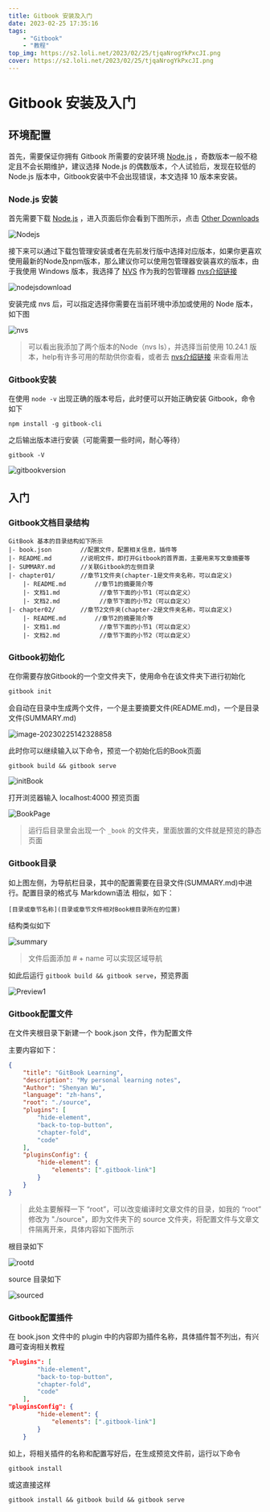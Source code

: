 ```yaml
---
title: Gitbook 安装及入门
date: 2023-02-25 17:35:16
tags: 
	- "Gitbook"
	- "教程"
top_img: https://s2.loli.net/2023/02/25/tjqaNrogYkPxcJI.png
cover: https://s2.loli.net/2023/02/25/tjqaNrogYkPxcJI.png
---
```

# Gitbook 安装及入门

## 环境配置

首先，需要保证你拥有 Gitbook 所需要的安装环境 [Node.js](https://nodejs.org/en/) ，奇数版本一般不稳定且不会长期维护，建议选择 Node.js 的偶数版本，个人试验后，发现在较低的 Node.js 版本中，Gitbook安装中不会出现错误，本文选择 10 版本来安装。

### Node.js 安装

首先需要下载  [Node.js](https://nodejs.org/en/) ，进入页面后你会看到下图所示，点击 [Other Downloads](https://nodejs.org/en/download/)

![Nodejs](https://s2.loli.net/2023/02/25/sEwaldkZcKo1e7T.png)

接下来可以通过下载包管理安装或者在先前发行版中选择对应版本，如果你更喜欢使用最新的Node及npm版本，那么建议你可以使用包管理器安装喜欢的版本，由于我使用 Windows 版本，我选择了 [NVS](https://github.com/jasongin/nvs/releases) 作为我的包管理器    [nvs介绍链接](https://nodejs.org/en/download/package-manager/#nvs)

![nodejsdownload](https://s2.loli.net/2023/02/25/BSKTLE9e1kACzVW.png)

安装完成 nvs 后，可以指定选择你需要在当前环境中添加或使用的 Node 版本，如下图

![nvs](https://s2.loli.net/2023/02/25/mtbP1IuxowFWrfE.png)

> 可以看出我添加了两个版本的Node（nvs ls），并选择当前使用 10.24.1 版本，help有许多可用的帮助供你查看，或者去 [nvs介绍链接](https://nodejs.org/en/download/package-manager/#nvs) 来查看用法

### Gitbook安装 

在使用 `node -v` 出现正确的版本号后，此时便可以开始正确安装 Gitbook，命令如下

```shell
npm install -g gitbook-cli
```

之后输出版本进行安装（可能需要一些时间，耐心等待）

```shell
gitbook -V
```

![gitbookversion](https://s2.loli.net/2023/02/25/P4WVrsDzQZbBdGR.png)

## 入门

### Gitbook文档目录结构

```plaintext
GitBook 基本的目录结构如下所示
|- book.json		//配置文件，配置相关信息，插件等
|- README.md		//说明文件，即打开Gitbook的首界面，主要用来写文章摘要等
|- SUMMARY.md		//关联Gitbook的左侧目录
|- chapter01/		//章节1文件夹(chapter-1是文件夹名称，可以自定义)
	|- README.md	    //章节1的摘要简介等
 	|- 文档1.md			//章节下面的小节1（可以自定义）
    |- 文档2.md			//章节下面的小节2（可以自定义）
|- chapter02/		//章节2文件夹(chapter-2是文件夹名称，可以自定义)
	|- README.md	    //章节2的摘要简介等
 	|- 文档1.md			//章节下面的小节1（可以自定义）
    |- 文档2.md			//章节下面的小节2（可以自定义）
```

### Gitbook初始化

在你需要存放Gitbook的一个空文件夹下，使用命令在该文件夹下进行初始化

```javascript
gitbook init
```

会自动在目录中生成两个文件，一个是主要摘要文件(README.md)，一个是目录文件(SUMMARY.md)

![image-20230225142328858](https://s2.loli.net/2023/02/25/FBCru8TL1bzM3pw.png)

此时你可以继续输入以下命令，预览一个初始化后的Book页面

```shell
gitbook build && gitbook serve
```

![initBook](https://s2.loli.net/2023/02/25/5jn7XudcLqsRJ3r.png)

打开浏览器输入 localhost:4000 预览页面

![BookPage](https://s2.loli.net/2023/02/25/ypfh3ob4BCmP7gG.png)

> 运行后目录里会出现一个 `_book` 的文件夹，里面放置的文件就是预览的静态页面

### Gitbook目录

如上图左侧，为导航栏目录，其中的配置需要在目录文件(SUMMARY.md)中进行。配置目录的格式与 Markdown语法 相似，如下：

```text
[目录或章节名称](目录或章节文件相对Book根目录所在的位置)
```

结构类似如下

![summary](https://s2.loli.net/2023/02/25/7bFINWXDupmtrHK.png)

> 文件后面添加 # + name 可以实现区域导航

如此后运行 `gitbook build && gitbook serve`，预览界面

![Preview1](https://s2.loli.net/2023/02/25/yXOgruUJlfCnhTF.gif)

### Gitbook配置文件

在文件夹根目录下新建一个 book.json 文件，作为配置文件

主要内容如下：

```json
{
    "title": "GitBook Learning",
    "description": "My personal learning notes",
    "Author": "Shenyan Wu",
    "language": "zh-hans",
    "root": "./source",
    "plugins": [
        "hide-element",
        "back-to-top-button",
        "chapter-fold",
        "code"
    ],
    "pluginsConfig": {
        "hide-element": {
            "elements": [".gitbook-link"]
        }
    }
}
```

> 此处主要解释一下 “root”，可以改变编译时文章文件的目录，如我的 “root” 修改为 "./source"，即为文件夹下的 source 文件夹，将配置文件与文章文件隔离开来，具体内容如下图所示

根目录如下

![rootd](https://s2.loli.net/2023/02/25/AGZPxLRqVUuivcO.png)

source 目录如下

![sourced](https://s2.loli.net/2023/02/25/TSBtMIfbLrJDke9.png)

### Gitbook配置插件

在 book.json 文件中的 plugin 中的内容即为插件名称，具体插件暂不列出，有兴趣可查询相关教程

```json
"plugins": [
        "hide-element",
        "back-to-top-button",
        "chapter-fold",
        "code"
    ],
"pluginsConfig": {
        "hide-element": {
            "elements": [".gitbook-link"]
        }
    }
```

如上，将相关插件的名称和配置写好后，在生成预览文件前，运行以下命令

```shell
gitbook install
```

或这直接这样

```shell
gitbook install && gitbook build && gitbook serve
```

